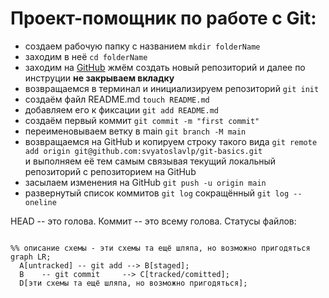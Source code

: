 Проект-помощник по работе с Git:
=====================================

* создаем рабочую папку с названием
    `mkdir folderName`
* заходим в неё
    `cd folderName`
* заходим на [GitHub](https://github.com/svyatoslavlp?tab=repositories)
    жмём создать новый репозиторий и далее по инструции
    **не закрываем вкладку**
* возвращаемся в терминал и инициализируем репозиторий `git init`
* создаём файл README.md `touch README.md`
* добавляем его к фиксации  `git add README.md`
* создаём первый коммит `git commit -m "first commit"`
* переименовываем ветку в main `git branch -M main`
* возвращаемся на GitHub и копируем строку такого вида `git remote add origin git@github.com:svyatoslavlp/git-basics.git`<br> и выполняем её тем самым связывая текущий локальный репозиторий с репозиторием на GitHub
* засылаем изменения на GitHub `git push -u origin main`
* развернутый список коммитов `git log` сокращённый `git log --oneline`

HEAD -- это голова.
Коммит -- это всему голова.
Статусы файлов:

```mermaid

%% описание схемы - эти схемы та ещё шляпа, но возможно пригодяться
graph LR;
  A[untracked] -- git add --> B[staged];
  B    -- git commit     --> C[tracked/comitted];
  D[эти схемы та ещё шляпа, но возможно пригодяться];

```